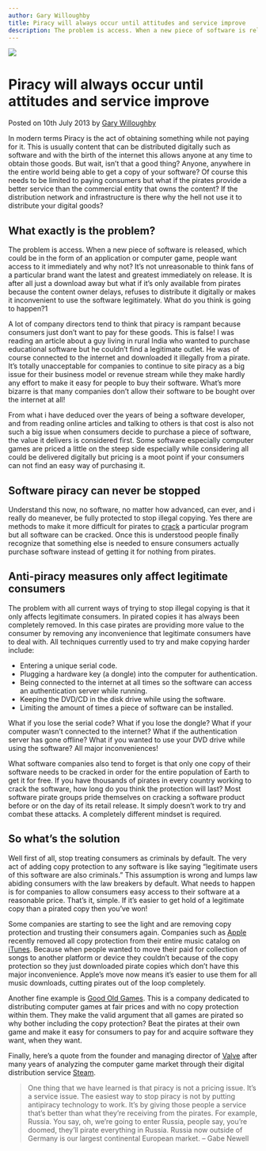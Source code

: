 ```yaml
---
author: Gary Willoughby
title: Piracy will always occur until attitudes and service improve
description: The problem is access. When a new piece of software is released, which could be in the form of an application or computer game, people want access to it immediately and why not?
---
```


![](/articles/images/piracy-will-always-occur-until-attitudes-and-service-improve-banner.jpg)

# Piracy will always occur until attitudes and service improve

<time>Posted on 10th July 2013 by [Gary Willoughby](/pages/about.html)</time>

In modern terms Piracy is the act of obtaining something while not paying for it. This is usually content that can be distributed digitally such as software and with the birth of the internet this allows anyone at any time to obtain those goods. But wait, isn’t that a good thing? Anyone, anywhere in the entire world being able to get a copy of your software? Of course this needs to be limited to paying consumers but what if the pirates provide a better service than the commercial entity that owns the content? If the distribution network and infrastructure is there why the hell not use it to distribute your digital goods?

## What exactly is the problem?

The problem is access. When a new piece of software is released, which could be in the form of an application or computer game, people want access to it immediately and why not? It’s not unreasonable to think fans of a particular brand want the latest and greatest immediately on release. It is after all just a download away but what if it’s only available from pirates because the content owner delays, refuses to distribute it digitally or makes it inconvenient to use the software legitimately. What do you think is going to happen?1

A lot of company directors tend to think that piracy is rampant because consumers just don’t want to pay for these goods. This is false! I was reading an article about a guy living in rural India who wanted to purchase educational software but he couldn’t find a legitimate outlet. He was of course connected to the internet and downloaded it illegally from a pirate. It’s totally unacceptable for companies to continue to site piracy as a big issue for their business model or revenue stream while they make hardly any effort to make it easy for people to buy their software. What’s more bizarre is that many companies don’t allow their software to be bought over the internet at all!

From what i have deduced over the years of being a software developer, and from reading online articles and talking to others is that cost is also not such a big issue when consumers decide to purchase a piece of software, the value it delivers is considered first. Some software especially computer games are priced a little on the steep side especially while considering all could be delivered digitally but pricing is a moot point if your consumers can not find an easy way of purchasing it.

## Software piracy can never be stopped

Understand this now, no software, no matter how advanced, can ever, and i really do meanever, be fully protected to stop illegal copying. Yes there are methods to make it more difficult for pirates to [crack](https://en.wikipedia.org/wiki/Software_cracking) a particular program but all software can be cracked. Once this is understood people finally recognize that something else is needed to ensure consumers actually purchase software instead of getting it for nothing from pirates.

## Anti-piracy measures only affect legitimate consumers

The problem with all current ways of trying to stop illegal copying is that it only affects legitimate consumers. In pirated copies it has always been completely removed. In this case pirates are providing more value to the consumer by removing any inconvenience that legitimate consumers have to deal with. All techniques currently used to try and make copying harder include:

* Entering a unique serial code.
* Plugging a hardware key (a dongle) into the computer for authentication.
* Being connected to the internet at all times so the software can access an authentication server while running.
* Keeping the DVD/CD in the disk drive while using the software.
* Limiting the amount of times a piece of software can be installed.

What if you lose the serial code? What if you lose the dongle? What if your computer wasn’t connected to the internet? What if the authentication server has gone offline? What if you wanted to use your DVD drive while using the software? All major inconveniences!

What software companies also tend to forget is that only one copy of their software needs to be cracked in order for the entire population of Earth to get it for free. If you have thousands of pirates in every country working to crack the software, how long do you think the protection will last? Most software pirate groups pride themselves on cracking a software product before or on the day of its retail release. It simply doesn’t work to try and combat these attacks. A completely different mindset is required.

## So what’s the solution

Well first of all, stop treating consumers as criminals by default. The very act of adding copy protection to any software is like saying “legitimate users of this software are also criminals.” This assumption is wrong and lumps law abiding consumers with the law breakers by default. What needs to happen is for companies to allow consumers easy access to their software at a reasonable price. That’s it, simple. If it’s easier to get hold of a legitimate copy than a pirated copy then you’ve won!

Some companies are starting to see the light and are removing copy protection and trusting their consumers again. Companies such as [Apple](https://en.wikipedia.org/wiki/Apple_Inc.) recently removed all copy protection from their entire music catalog on [iTunes](https://en.wikipedia.org/wiki/ITunes). Because when people wanted to move their paid for collection of songs to another platform or device they couldn’t because of the copy protection so they just downloaded pirate copies which don’t have this major inconvenience. Apple’s move now means it’s easier to use them for all music downloads, cutting pirates out of the loop completely.

Another fine example is [Good Old Games](https://www.gog.com/). This is a company dedicated to distributing computer games at fair prices and with no copy protection within them. They make the valid argument that all games are pirated so why bother including the copy protection? Beat the pirates at their own game and make it easy for consumers to pay for and acquire software they want, when they want.

Finally, here’s a quote from the founder and managing director of [Valve](https://en.wikipedia.org/wiki/Valve_Corporation) after many years of analyzing the computer game market through their digital distribution service [Steam](https://en.wikipedia.org/wiki/Steam_(software)).

> One thing that we have learned is that piracy is not a pricing issue. It’s a service issue. The easiest way to stop piracy is not by putting antipiracy technology to work. It’s by giving those people a service that’s better than what they’re receiving from the pirates. For example, Russia. You say, oh, we’re going to enter Russia, people say, you’re doomed, they’ll pirate everything in Russia. Russia now outside of Germany is our largest continental European market. – Gabe Newell
